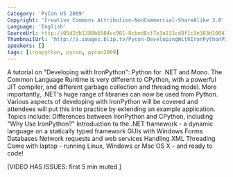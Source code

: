 ```yaml
---
Category: 'PyCon US 2009'
Copyright: 'Creative Commons Attribution-NonCommercial-ShareAlike 3.0'
Language: 'English'
SourceUrl: http://05d2db1380b6504cc981-8cbed8cf7e3a131cd8f1c3e383d10041.r93.cf2.rackcdn.com/pycon-us-2009/220_pycon-2009-application-developing-with-ironpython-part-3-of-3.mp4
ThumbnailUrl: 'http://a.images.blip.tv/Pycon-DevelopingWithIronPythonPart003708-475.jpg'
speakers: []
tags: [ironpython, pycon, pycon2009]
---
```

A tutorial on "Developing with IronPython": Python for .NET and Mono. The
Common Language Runtime is very different to CPython, with a powerful JIT
compiler, and different garbage collection and threading model. More
importantly, .NET's huge range of libraries can now be used from Python.
Various aspects of developing with IronPython will be covered and attendees
will put this into practice by extending an example application. Topics
include: Differences between IronPython and CPython, including "Why Use
IronPython?" Introduction to the .NET framework - a dynamic language on a
statically typed framework GUIs with Windows Forms Databases Network requests
and web services Handling XML Threading Come with laptop - running Linux,
Windows or Mac OS X - and ready to code!

  
[VIDEO HAS ISSUES: first 5 min muted ]

